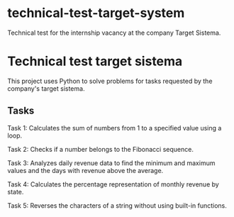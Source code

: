 # technical-test-target-system
Technical test for the internship vacancy at the company Target Sistema.

# Technical test target sistema
This project uses Python to solve problems for tasks requested by the company's target sistema.


## Tasks

Task 1: Calculates the sum of numbers from 1 to a specified value using a loop.

Task 2: Checks if a number belongs to the Fibonacci sequence.

Task 3: Analyzes daily revenue data to find the minimum and maximum values and the days with revenue above the average.

Task 4: Calculates the percentage representation of monthly revenue by state.

Task 5: Reverses the characters of a string without using built-in functions.

